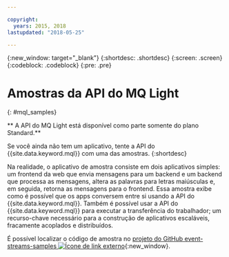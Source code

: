 ```yaml
---

copyright:
  years: 2015, 2018
lastupdated: "2018-05-25"

---
```


{:new_window: target="_blank"}
{:shortdesc: .shortdesc}
{:screen: .screen}
{:codeblock: .codeblock}
{:pre: .pre}

<!-- 15/11/18: info moved to eventstreams075.md, moved because of doc app changes -->
# Amostras da API do MQ Light
{: #mql_samples}

** A API do MQ Light está disponível como parte somente do plano Standard.**
<br/>

Se você ainda não tem um aplicativo, tente a API do {{site.data.keyword.mql}} com uma das
amostras.
{:shortdesc}

Na realidade, o aplicativo de amostra consiste em dois aplicativos simples: um frontend da web
que envia mensagens para um backend e um backend que processa as mensagens, altera as palavras para letras
maiúsculas e, em seguida, retorna as mensagens para o frontend. Essa amostra exibe como é possível que os apps conversem entre si usando
a API do {{site.data.keyword.mql}}. Também é possível usar a API do {{site.data.keyword.mql}} para executar a transferência do
trabalhador; um recurso-chave necessário para a construção de aplicativos escaláveis, fracamente acoplados e
distribuídos.

É possível localizar o código de amostra no [projeto do GitHub event-streams-samples ![Ícone de link externo](../../icons/launch-glyph.svg "Ícone de link externo")](https://github.com/ibm-messaging/event-streams-samples/tree/master/mqlight){:new_window}.
